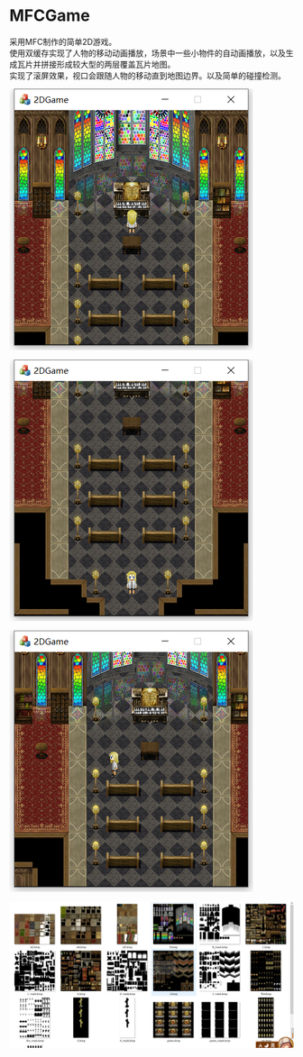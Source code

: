 # MFCGame
采用MFC制作的简单2D游戏。<br/>
使用双缓存实现了人物的移动动画播放，场景中一些小物件的自动画播放，以及生成瓦片并拼接形成较大型的两层覆盖瓦片地图。<br/>
实现了滚屏效果，视口会跟随人物的移动直到地图边界。以及简单的碰撞检测。<br/>

![图](pic/1.png)

![图](pic/2.png)

![图](pic/3.png)

![图](pic/4.png)
